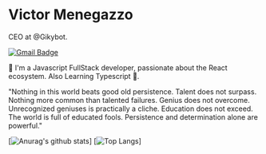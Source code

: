# Victor Menegazzo

CEO at @Gikybot.

[![Gmail Badge](https://img.shields.io/badge/-comercial.victormenegazzo@gmail.com-6633cc?style=flat-square&logo=Gmail&logoColor=white&link=mailto:comercial.victormenegazzo@gmail.com)](mailto:comercial.victormenegazzo@gmail.com)

🚀 I'm a Javascript FullStack developer, passionate about the React ecosystem. Also Learning Typescript 💙.


"Nothing in this world beats good old persistence. Talent does not surpass. Nothing more common than talented failures. Genius does not overcome. Unrecognized geniuses is practically a cliche. Education does not exceed. The world is full of educated fools. Persistence and determination alone are powerful."

[![Anurag's github stats](https://github-readme-stats.vercel.app/api?username=VictorMenegazzo)]
[![Top Langs](https://github-readme-stats.vercel.app/api/top-langs/?username=VictorMenegazzo&layout=compact)]
